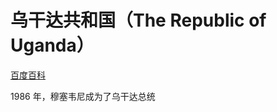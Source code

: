 # 乌干达共和国（The Republic of Uganda）

[百度百科](https://baike.baidu.com/item/%E4%B9%8C%E5%B9%B2%E8%BE%BE/127343)


1986 年，穆塞韦尼成为了乌干达总统